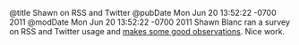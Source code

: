 @title Shawn on RSS and Twitter
@pubDate Mon Jun 20 13:52:22 -0700 2011
@modDate Mon Jun 20 13:52:22 -0700 2011
Shawn Blanc ran a survey on RSS and Twitter usage and <a href="http://shawnblanc.net/2011/06/rss-v-twitter/">makes some good observations</a>. Nice work.
